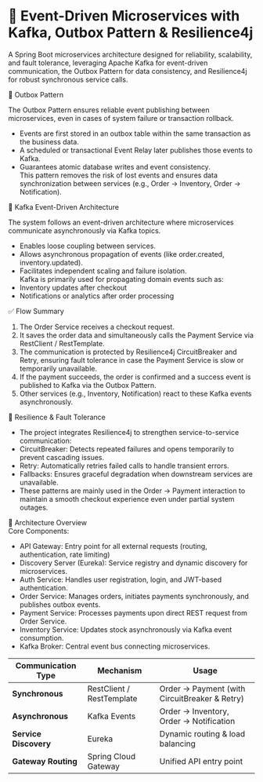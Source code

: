 # 🧩 Event-Driven Microservices with Kafka, Outbox Pattern & Resilience4j  

A Spring Boot microservices architecture designed for reliability, scalability, and fault tolerance, leveraging Apache Kafka for event-driven communication, the Outbox Pattern for data consistency, and Resilience4j for robust synchronous service calls.  

📨 Outbox Pattern

The Outbox Pattern ensures reliable event publishing between microservices, even in cases of system failure or transaction rollback.  
* Events are first stored in an outbox table within the same transaction as the business data.  
* A scheduled or transactional Event Relay later publishes those events to Kafka.  
* Guarantees atomic database writes and event consistency.  
This pattern removes the risk of lost events and ensures data synchronization between services (e.g., Order → Inventory, Order → Notification).  

🔄 Kafka Event-Driven Architecture  

The system follows an event-driven architecture where microservices communicate asynchronously via Kafka topics.  
* Enables loose coupling between services.  
* Allows asynchronous propagation of events (like order.created, inventory.updated).  
* Facilitates independent scaling and failure isolation.  
Kafka is primarily used for propagating domain events such as:  
* Inventory updates after checkout  
* Notifications or analytics after order processing  

✅ Flow Summary  

1. The Order Service receives a checkout request.  
2. It saves the order data and simultaneously calls the Payment Service via RestClient / RestTemplate.  
3. The communication is protected by Resilience4j CircuitBreaker and Retry, ensuring fault tolerance in case the Payment Service is slow or temporarily unavailable.  
4. If the payment succeeds, the order is confirmed and a success event is published to Kafka via the Outbox Pattern.  
5. Other services (e.g., Inventory, Notification) react to these Kafka events asynchronously.  

🧠 Resilience & Fault Tolerance  
* The project integrates Resilience4j to strengthen service-to-service communication:  
* CircuitBreaker: Detects repeated failures and opens temporarily to prevent cascading issues.  
* Retry: Automatically retries failed calls to handle transient errors.  
* Fallbacks: Ensures graceful degradation when downstream services are unavailable.  
* These patterns are mainly used in the Order → Payment interaction to maintain a smooth checkout experience even under partial system outages.

🧱 Architecture Overview  
Core Components:  
* API Gateway: Entry point for all external requests (routing, authentication, rate limiting)  
* Discovery Server (Eureka): Service registry and dynamic discovery for microservices.  
* Auth Service: Handles user registration, login, and JWT-based authentication.  
* Order Service: Manages orders, initiates payments synchronously, and publishes outbox events.  
* Payment Service: Processes payments upon direct REST request from Order Service.  
* Inventory Service: Updates stock asynchronously via Kafka event consumption.  
* Kafka Broker: Central event bus connecting microservices.

| Communication Type    | Mechanism                 | Usage                                         |  
| --------------------- | ------------------------- | --------------------------------------------- |  
| **Synchronous**       | RestClient / RestTemplate | Order → Payment (with CircuitBreaker & Retry) |  
| **Asynchronous**      | Kafka Events              | Order → Inventory, Order → Notification       |  
| **Service Discovery** | Eureka                    | Dynamic routing & load balancing              |  
| **Gateway Routing**   | Spring Cloud Gateway      | Unified API entry point                       |  















